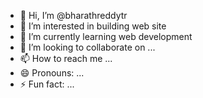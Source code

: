 - 👋 Hi, I’m @bharathreddytr
- 👀 I’m interested in building web site
- 🌱 I’m currently learning web development
- 💞️ I’m looking to collaborate on ...
- 📫 How to reach me ...
- 😄 Pronouns: ...
- ⚡ Fun fact: ...

<!---
bharathreddytr/bharathreddytr is a ✨ special ✨ repository because its `README.md` (this file) appears on your GitHub profile.
You can click the Preview link to take a look at your changes.
--->
